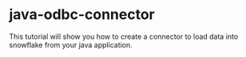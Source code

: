 # java-odbc-connector
This tutorial will show you how to create a connector to load data into snowflake from your java application.
